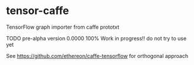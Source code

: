 # tensor-caffe
TensorFlow graph importer from caffe prototxt 

TODO pre-alpha version 0.0000
100% Work in progress!!
do not try to use yet

See https://github.com/ethereon/caffe-tensorflow for orthogonal approach